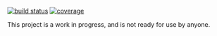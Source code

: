 [![build status](https://img.shields.io/circleci/project/github/scottbedard/bia.svg)](https://circleci.com/gh/scottbedard/bia)
[![coverage](https://img.shields.io/codecov/c/github/scottbedard/bia.svg)](https://codecov.io/gh/scottbedard/bia)

This project is a work in progress, and is not ready for use by anyone.